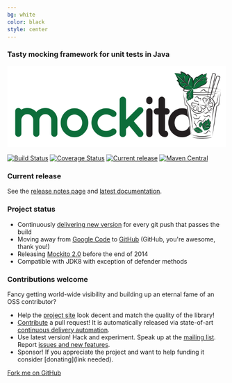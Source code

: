 ```yaml
---
bg: white
color: black
style: center
---
```

### Tasty mocking framework for unit tests in Java
![Mockito](img/mockito-logo-small.svg)

[![Build Status](https://travis-ci.org/mockito/mockito.svg?branch=master)](https://travis-ci.org/mockito/mockito)
[![Coverage Status](http://img.shields.io/coveralls/mockito/mockito/master.svg)](https://coveralls.io/r/mockito/mockito)
[![Current release](https://api.bintray.com/packages/szczepiq/maven/mockito/images/download.svg)](https://bintray.com/szczepiq/maven/mockito/_latestVersion)
[![Maven Central](https://maven-badges.herokuapp.com/maven-central/org.mockito/mockito-core/badge.svg)](https://maven-badges.herokuapp.com/maven-central/org.mockito/mockito-core)

### Current release

See the [release notes page](https://github.com/mockito/mockito/blob/master/doc/release-notes/official.md) and [latest documentation](http://mockito.github.io/mockito/docs/current/org/mockito/Mockito.html).

### Project status

* Continuously [delivering new version](https://github.com/mockito/mockito/blob/master/doc/release-notes/official.md) for every git push that passes the build
* Moving away from [Google Code](https://code.google.com/p/mockito/) to [GitHub](https://github.com/mockito/mockito) (GitHub, you're awesome, thank you!)
* Releasing [Mockito 2.0](https://github.com/mockito/mockito/issues/123) before the end of 2014
* Compatible with JDK8 with exception of defender methods

### Contributions welcome

Fancy getting world-wide visibility and building up an eternal fame of an OSS contributor?

* Help the [project site](https://github.com/mockito/mockito.github.io) look decent and match the quality of the library!
* [Contribute](https://github.com/mockito/mockito/wiki/How%20To%20Contribute) a pull request! It is automatically released via state-of-art [continuous delivery automation](http://szczepiq.blogspot.com/2014_08_01_archive.html).
* Use latest version! Hack and experiment. Speak up at the [mailing list](http://groups.google.com/group/mockito). Report [issues and new features](https://github.com/mockito/mockito/issues).
* Sponsor! If you appreciate the project and want to help funding it consider [donating](link needed).

<span id="forkongithub">
  <a href="{{ site.source_link }}" class="bg-green">
    Fork me on GitHub
  </a>
</span>